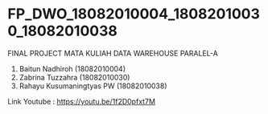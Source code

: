 # FP_DWO_18082010004_18082010030_18082010038

FINAL PROJECT MATA KULIAH DATA WAREHOUSE PARALEL-A

1. Baitun Nadhiroh (18082010004)
2. Zabrina Tuzzahra (18082010030)
3. Rahayu Kusumaningtyas PW (18082010038)


Link Youtube : https://youtu.be/1f2D0pfxt7M 
